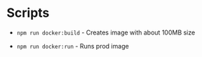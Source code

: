 # Scripts

- `npm run docker:build` - Creates image with about 100MB size

- `npm run docker:run` - Runs prod image
